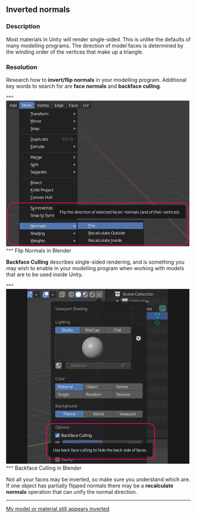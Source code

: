 ## Inverted normals

### Description
Most materials in Unity will render single-sided. This is unlike the defaults of many modelling programs.
The direction of model faces is determined by the winding order of the vertices that make up a triangle.

### Resolution
Research how to **invert/flip normals** in your modelling program. Additional key words to search for are **face normals** and **backface culling**.  

^^^
![Blender - Flip Normals](blender-flip-normals.png)
^^^ Flip Normals in Blender  

**Backface Culling** describes single-sided rendering, and is something you may wish to enable in your modelling program when working with models that are to be used inside Unity.  

^^^
![Blender - Backface Culling](blender-backface-culling.png)
^^^ Backface Culling in Blender  

Not all your faces may be inverted, so make sure you understand which are. If one object has partially flipped normals there may be a **recalculate normals** operation that can unify the normal direction.

---

[My model or material still appears inverted](../Materials/Rendering%20Issues/Transparent%20Materials.md)